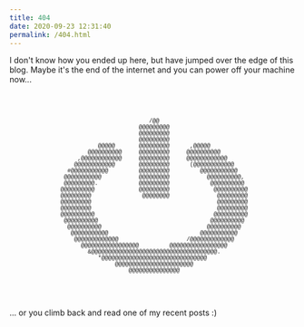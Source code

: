 ```yaml
---
title: 404
date: 2020-09-23 12:31:40
permalink: /404.html
---
```

I don't know how you ended up here, but have jumped over the edge of this blog. Maybe it's the end of the internet and you can power off your machine now...

<div style="text-align: center; margin: 60px 0;">
<pre style="white-space:pre; letter-spacing:0; font-family:'Consolas','BitstreamVeraSansMono','CourierNew',Courier,monospace; font-size:10px;">
                             /@@                            
                          @@@@@@@@@                         
                          @@@@@@@@@                         
                          @@@@@@@@@                         
              @@@@@       @@@@@@@@@      ,@@@@@             
           @@@@@@@@@@     @@@@@@@@@     @@@@@@@@@@          
        ,@@@@@@@@@@@@     @@@@@@@@@     @@@@@@@@@@@@        
       @@@@@@@@@@@@       @@@@@@@@@      (@@@@@@@@@@@@      
     #@@@@@@@@@@@         @@@@@@@@@         @@@@@@@@@@@     
    @@@@@@@@@@@           @@@@@@@@@           @@@@@@@@@@,   
    @@@@@@@@@.            @@@@@@@@@            @@@@@@@@@@   
   @@@@@@@@@@             @@@@@@@@@             @@@@@@@@@@  
   @@@@@@@@@               @@@@@@@@              @@@@@@@@@  
   @@@@@@@@@                                     @@@@@@@@@  
   @@@@@@@@@                                     @@@@@@@@@  
   @@@@@@@@@@                                   @@@@@@@@@@  
    @@@@@@@@@@                                 @@@@@@@@@@   
     @@@@@@@@@@                               @@@@@@@@@@    
      @@@@@@@@@@@                           @@@@@@@@@@@     
       @@@@@@@@@@@@@                    /@@@@@@@@@@@@@      
         @@@@@@@@@@@@@@@@@         @@@@@@@@@@@@@@@@@        
           &@@@@@@@@@@@@@@@@@@@@@@@@@@@@@@@@@@@@@.          
              *@@@@@@@@@@@@@@@@@@@@@@@@@@@@@@@              
                   @@@@@@@@@@@@@@@@@@@@@@@                  
                       @@@@@@@@@@@@@@@                      
</pre>
</div>

... or you climb back and read one of my recent posts :)
